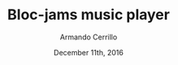 ---
layout: post
title: Bloc-jams music player
feature-img: "img/projects/bloc-jams/feature-image.png"
thumbnail-path: "img/projects/bloc-jams/400x300_icon.png"
short-description: Bloc.io project - music player.
date: "December 11th, 2016"
author: "Armando Cerrillo"
---